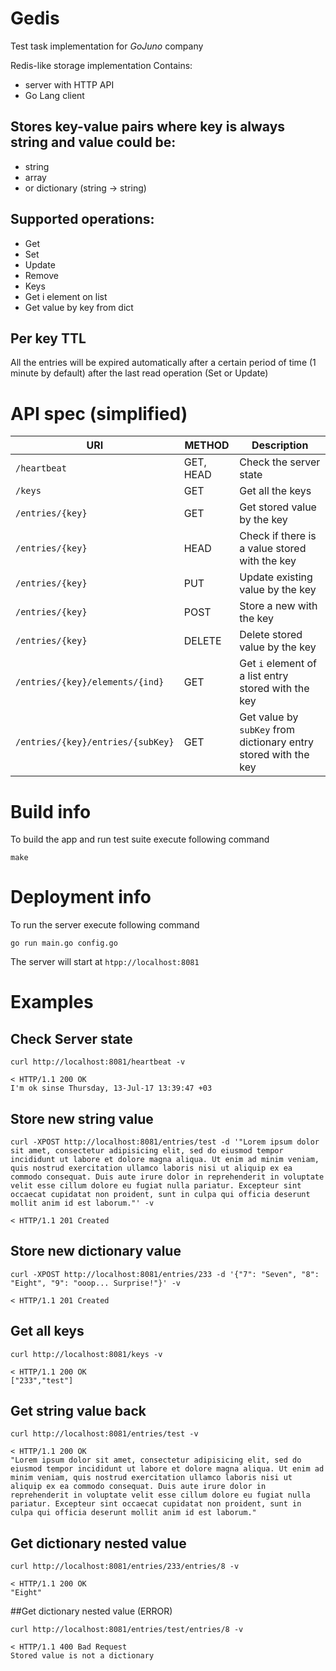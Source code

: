 # Gedis
Test task implementation for *GoJuno* company

Redis-like storage implementation
Contains:
- server with HTTP API
- Go Lang client

## Stores key-value pairs where key is always string and value could be:
- string
- array
- or dictionary (string -> string)

## Supported operations:
- Get
- Set
- Update
- Remove
- Keys
- Get i element on list
- Get value by key from dict

## Per key TTL
All the entries will be expired automatically after a certain period of time (1 minute by default) after the last read operation (Set or Update)

# API spec (simplified)

| URI | METHOD | Description |
| --- | --- | --- |
|`/heartbeat`| GET, HEAD | Check the server state |
|`/keys`| GET | Get all the keys |
|`/entries/{key}`| GET | Get stored value by the key|
|`/entries/{key}`| HEAD | Check if there is a value stored with the key|
|`/entries/{key}`| PUT | Update existing value by the key |
|`/entries/{key}`| POST | Store a new with the key|
|`/entries/{key}`| DELETE | Delete stored value by the key |
|`/entries/{key}/elements/{ind}`| GET | Get `i` element of a list entry stored with the key |
|`/entries/{key}/entries/{subKey}`| GET | Get value by `subKey` from dictionary entry stored with the key |


# Build info
To build the app and run test suite execute following command
```
make
```

# Deployment info
To run the server execute following command
```
go run main.go config.go
```
The server will start at `htpp://localhost:8081`

# Examples
## Check Server state
```
curl http://localhost:8081/heartbeat -v
```
```
< HTTP/1.1 200 OK
I'm ok sinse Thursday, 13-Jul-17 13:39:47 +03
```

## Store new string value
```
curl -XPOST http://localhost:8081/entries/test -d '"Lorem ipsum dolor sit amet, consectetur adipisicing elit, sed do eiusmod tempor incididunt ut labore et dolore magna aliqua. Ut enim ad minim veniam, quis nostrud exercitation ullamco laboris nisi ut aliquip ex ea commodo consequat. Duis aute irure dolor in reprehenderit in voluptate velit esse cillum dolore eu fugiat nulla pariatur. Excepteur sint occaecat cupidatat non proident, sunt in culpa qui officia deserunt mollit anim id est laborum."' -v
```
```
< HTTP/1.1 201 Created
```

## Store new dictionary value
```
curl -XPOST http://localhost:8081/entries/233 -d '{"7": "Seven", "8": "Eight", "9": "ooop... Surprise!"}' -v
```
```
< HTTP/1.1 201 Created
```

## Get all keys
```
curl http://localhost:8081/keys -v
```
```
< HTTP/1.1 200 OK
["233","test"]
```

## Get string value back
```
curl http://localhost:8081/entries/test -v
```
```
< HTTP/1.1 200 OK
"Lorem ipsum dolor sit amet, consectetur adipisicing elit, sed do eiusmod tempor incididunt ut labore et dolore magna aliqua. Ut enim ad minim veniam, quis nostrud exercitation ullamco laboris nisi ut aliquip ex ea commodo consequat. Duis aute irure dolor in reprehenderit in voluptate velit esse cillum dolore eu fugiat nulla pariatur. Excepteur sint occaecat cupidatat non proident, sunt in culpa qui officia deserunt mollit anim id est laborum."
```

## Get dictionary nested value
```
curl http://localhost:8081/entries/233/entries/8 -v
```
```
< HTTP/1.1 200 OK
"Eight"
```


##Get dictionary nested value (ERROR)
```
curl http://localhost:8081/entries/test/entries/8 -v
```
```
< HTTP/1.1 400 Bad Request
Stored value is not a dictionary
```
